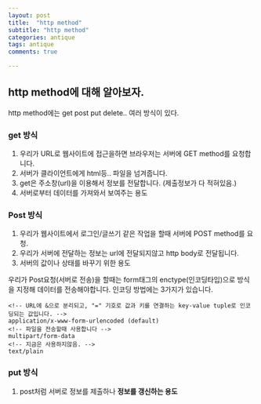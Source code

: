 ```yaml
---
layout: post
title:  "http method"
subtitle: "http method"
categories: antique
tags: antique
comments: true

---
```


## http method에 대해 알아보자.

http method에는 get post put delete.. 여러 방식이 있다.

### get 방식
1. 우리가 URL로 웹사이트에 접근을하면 브라우저는 서버에 GET method를 요청합니다.
2. 서버가 클라이언트에게 html등.. 파일을 넘겨줍니다.
3. get은 주소창(url)을 이용해서 정보를 전달합니다. (제출정보가 다 적혀있음.)
4. 서버로부터 데이터를 가져와서 보여주는 용도

### Post 방식
1. 우리가 웹사이트에서 로그인/글쓰기 같은 작업을 할때 서버에 POST method를 요청.
2. 우리가 서버에 전달하는 정보는 url에 전달되지않고 http body로 전달됩니다.
3. 서버의 값이나 상태를 바꾸기 위한 용도

우리가 Post요청(서버로 전송)을 할때는 form태그의 enctype(인코딩타입)으로 방식을 지정해
데이터를 전송해야합니다. 인코딩 방법에는 3가지가 있습니다.

```
<!-- URL에 &으로 분리되고, "=" 기호로 값과 키를 연결하는 key-value tuple로 인코딩되는 값입니다. -->
application/x-www-form-urlencoded (default)
<!-- 파일을 전송할때 사용합니다 -->
multipart/form-data
<!-- 지금은 사용하지않음. -->
text/plain
```

### put 방식
1. post처럼 서버로 정보를 제출하나 **정보를 갱신하는 용도**
